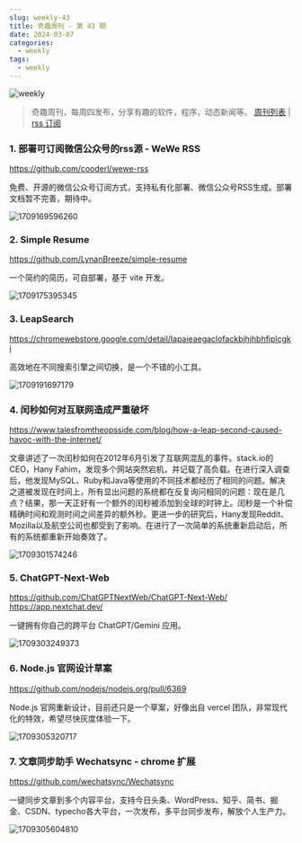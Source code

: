 ```yaml
---
slug: weekly-43
title: 奇趣周刊 - 第 43 期
date: 2024-03-07
categories:
  - weekly
tags:
  - weekly
---
```


![weekly](https://imgurl.zishu.me/weekly.webp)

> 奇趣周刊，每周四发布，分享有趣的软件，程序，动态新闻等。 [周刊列表](/categories/weekly/) | [rss 订阅](/categories/weekly/index.xml)

### 1. 部署可订阅微信公众号的rss源 - WeWe RSS

https://github.com/cooderl/wewe-rss

免费、开源的微信公众号订阅方式，支持私有化部署、微信公众号RSS生成。部署文档暂不完善，期待中。

![1709169596260](https://imgurl.zishu.me/2024/02/1709169596260.webp)

### 2. Simple Resume

https://github.com/LynanBreeze/simple-resume

一个简约的简历，可自部署，基于 vite 开发。

![1709175395345](https://imgurl.zishu.me/2024/02/1709175395345.webp)

### 3. LeapSearch

https://chromewebstore.google.com/detail/lapaieaegaclofackbjhjhbhfiplcgki

高效地在不同搜索引擎之间切换，是一个不错的小工具。

![1709191697179](https://imgurl.zishu.me/2024/02/1709191697179.webp)

### 4. 闰秒如何对互联网造成严重破坏

https://www.talesfromtheopsside.com/blog/how-a-leap-second-caused-havoc-with-the-internet/

文章讲述了一次闰秒如何在2012年6月引发了互联网混乱的事件。stack.io的CEO，Hany Fahim，发现多个网站突然宕机，并记载了高负载。在进行深入调查后，他发现MySQL、Ruby和Java等使用的不同技术都经历了相同的问题。解决之道被发现在时间上，所有显出问题的系统都在反复询问相同的问题：现在是几点？结果，那一天正好有一个额外的闰秒被添加到全球的时钟上。闰秒是一个补偿精确时间和观测时间之间差异的额外秒。更进一步的研究后，Hany发现Reddit、Mozilla以及航空公司也都受到了影响。在进行了一次简单的系统重新启动后，所有的系统都重新开始奏效了。

![1709301574246](https://imgurl.zishu.me/2024/03/1709301574246.webp)

### 5. ChatGPT-Next-Web

https://github.com/ChatGPTNextWeb/ChatGPT-Next-Web/  
https://app.nextchat.dev/  

一键拥有你自己的跨平台 ChatGPT/Gemini 应用。

![1709303249373](https://imgurl.zishu.me/2024/03/1709303249373.webp)

### 6. Node.js 官网设计草案

https://github.com/nodejs/nodejs.org/pull/6369

Node.js 官网重新设计，目前还只是一个草案，好像出自 vercel 团队，非常现代化的特效，希望尽快灰度体验一下。

![1709305320717](https://imgurl.zishu.me/2024/03/1709305320717.webp)

### 7. 文章同步助手 Wechatsync - chrome 扩展

https://github.com/wechatsync/Wechatsync

一键同步文章到多个内容平台，支持今日头条、WordPress、知乎、简书、掘金、CSDN、typecho各大平台，一次发布，多平台同步发布，解放个人生产力。

![1709305604810](https://imgurl.zishu.me/2024/03/1709305604810.webp)

